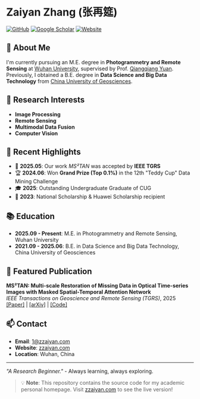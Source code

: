 
# Zaiyan Zhang (张再筵)

[![GitHub](https://img.shields.io/badge/GitHub-zzaiyan-blue?style=flat&logo=github)](https://github.com/zzaiyan)
[![Google Scholar](https://img.shields.io/badge/Google%20Scholar-Profile-green?style=flat&logo=google-scholar)](https://scholar.google.com/citations?user=ZpxXejIAAAAJ&hl=en)
[![Website](https://img.shields.io/badge/Website-zzaiyan.com-orange?style=flat&logo=firefox)](https://zzaiyan.github.io)

## 👋 About Me

I'm currently pursuing an M.E. degree in **Photogrammetry and Remote Sensing** at [Wuhan University](https://www.whu.edu.cn/), supervised by Prof. [Qiangqiang Yuan](https://scholar.google.com/citations?user=aItnA-sAAAAJ). Previously, I obtained a B.E. degree in **Data Science and Big Data Technology** from [China University of Geosciences](https://www.cug.edu.cn/).

## 🔬 Research Interests

- **Image Processing**
- **Remote Sensing**
- **Multimodal Data Fusion**
- **Computer Vision**

## 🎯 Recent Highlights

- 🎉 **2025.05**: Our work *MS²TAN* was accepted by **IEEE TGRS**
- 🏆 **2024.06**: Won **Grand Prize (Top 0.1%)** in the 12th "Teddy Cup" Data Mining Challenge
- 🎓 **2025**: Outstanding Undergraduate Graduate of CUG
- 🏅 **2023**: National Scholarship & Huawei Scholarship recipient

## 📚 Education

- **2025.09 - Present**: M.E. in Photogrammetry and Remote Sensing, Wuhan University
- **2021.09 - 2025.06**: B.E. in Data Science and Big Data Technology, China University of Geosciences

## 📝 Featured Publication

**MS²TAN: Multi-scale Restoration of Missing Data in Optical Time-series Images with Masked Spatial-Temporal Attention Network**  
*IEEE Transactions on Geoscience and Remote Sensing (TGRS)*, 2025  
[[Paper]](https://doi.org/10.1109/tgrs.2025.3574799) | [[arXiv]](https://arxiv.org/abs/2406.13358) | [[Code]](https://github.com/CUG-BEODL/MS2TAN)

## 📫 Contact

- **Email**: [1@zzaiyan.com](mailto:1@zzaiyan.com)
- **Website**: [zzaiyan.com](https://zzaiyan.com)
- **Location**: Wuhan, China

---

*"A Research Beginner."* - Always learning, always exploring.

> 💡 **Note**: This repository contains the source code for my academic personal homepage. Visit [zzaiyan.com](https://zzaiyan.com) to see the live version!